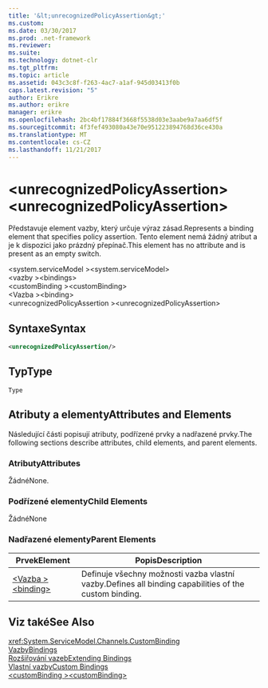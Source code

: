 ```yaml
---
title: '&lt;unrecognizedPolicyAssertion&gt;'
ms.custom: 
ms.date: 03/30/2017
ms.prod: .net-framework
ms.reviewer: 
ms.suite: 
ms.technology: dotnet-clr
ms.tgt_pltfrm: 
ms.topic: article
ms.assetid: 043c3c8f-f263-4ac7-a1af-945d03413f0b
caps.latest.revision: "5"
author: Erikre
ms.author: erikre
manager: erikre
ms.openlocfilehash: 2bc4bf17884f3668f5538d03e3aabe9a7aa6df5f
ms.sourcegitcommit: 4f3fef493080a43e70e951223894768d36ce430a
ms.translationtype: MT
ms.contentlocale: cs-CZ
ms.lasthandoff: 11/21/2017
---
```

# <a name="ltunrecognizedpolicyassertiongt"></a><span data-ttu-id="1e539-102">&lt;unrecognizedPolicyAssertion&gt;</span><span class="sxs-lookup"><span data-stu-id="1e539-102">&lt;unrecognizedPolicyAssertion&gt;</span></span>
<span data-ttu-id="1e539-103">Představuje element vazby, který určuje výraz zásad.</span><span class="sxs-lookup"><span data-stu-id="1e539-103">Represents a binding element that specifies policy assertion.</span></span> <span data-ttu-id="1e539-104">Tento element nemá žádný atribut a je k dispozici jako prázdný přepínač.</span><span class="sxs-lookup"><span data-stu-id="1e539-104">This element has no attribute and is present as an empty switch.</span></span>  
  
 <span data-ttu-id="1e539-105">\<system.serviceModel ></span><span class="sxs-lookup"><span data-stu-id="1e539-105">\<system.serviceModel></span></span>  
<span data-ttu-id="1e539-106">\<vazby ></span><span class="sxs-lookup"><span data-stu-id="1e539-106">\<bindings></span></span>  
<span data-ttu-id="1e539-107">\<customBinding ></span><span class="sxs-lookup"><span data-stu-id="1e539-107">\<customBinding></span></span>  
<span data-ttu-id="1e539-108">\<Vazba ></span><span class="sxs-lookup"><span data-stu-id="1e539-108">\<binding></span></span>  
<span data-ttu-id="1e539-109">\<unrecognizedPolicyAssertion ></span><span class="sxs-lookup"><span data-stu-id="1e539-109">\<unrecognizedPolicyAssertion></span></span>  
  
## <a name="syntax"></a><span data-ttu-id="1e539-110">Syntaxe</span><span class="sxs-lookup"><span data-stu-id="1e539-110">Syntax</span></span>  
  
```xml  
<unrecognizedPolicyAssertion/>  
```  
  
## <a name="type"></a><span data-ttu-id="1e539-111">Typ</span><span class="sxs-lookup"><span data-stu-id="1e539-111">Type</span></span>  
 `Type`  
  
## <a name="attributes-and-elements"></a><span data-ttu-id="1e539-112">Atributy a elementy</span><span class="sxs-lookup"><span data-stu-id="1e539-112">Attributes and Elements</span></span>  
 <span data-ttu-id="1e539-113">Následující části popisují atributy, podřízené prvky a nadřazené prvky.</span><span class="sxs-lookup"><span data-stu-id="1e539-113">The following sections describe attributes, child elements, and parent elements.</span></span>  
  
### <a name="attributes"></a><span data-ttu-id="1e539-114">Atributy</span><span class="sxs-lookup"><span data-stu-id="1e539-114">Attributes</span></span>  
 <span data-ttu-id="1e539-115">Žádné</span><span class="sxs-lookup"><span data-stu-id="1e539-115">None.</span></span>  
  
### <a name="child-elements"></a><span data-ttu-id="1e539-116">Podřízené elementy</span><span class="sxs-lookup"><span data-stu-id="1e539-116">Child Elements</span></span>  
 <span data-ttu-id="1e539-117">Žádné</span><span class="sxs-lookup"><span data-stu-id="1e539-117">None</span></span>  
  
### <a name="parent-elements"></a><span data-ttu-id="1e539-118">Nadřazené elementy</span><span class="sxs-lookup"><span data-stu-id="1e539-118">Parent Elements</span></span>  
  
|<span data-ttu-id="1e539-119">Prvek</span><span class="sxs-lookup"><span data-stu-id="1e539-119">Element</span></span>|<span data-ttu-id="1e539-120">Popis</span><span class="sxs-lookup"><span data-stu-id="1e539-120">Description</span></span>|  
|-------------|-----------------|  
|[<span data-ttu-id="1e539-121">\<Vazba ></span><span class="sxs-lookup"><span data-stu-id="1e539-121">\<binding></span></span>](../../../../../docs/framework/misc/binding.md)|<span data-ttu-id="1e539-122">Definuje všechny možnosti vazba vlastní vazby.</span><span class="sxs-lookup"><span data-stu-id="1e539-122">Defines all binding capabilities of the custom binding.</span></span>|  
  
## <a name="see-also"></a><span data-ttu-id="1e539-123">Viz také</span><span class="sxs-lookup"><span data-stu-id="1e539-123">See Also</span></span>  
 <xref:System.ServiceModel.Channels.CustomBinding>  
 [<span data-ttu-id="1e539-124">Vazby</span><span class="sxs-lookup"><span data-stu-id="1e539-124">Bindings</span></span>](../../../../../docs/framework/wcf/bindings.md)  
 [<span data-ttu-id="1e539-125">Rozšiřování vazeb</span><span class="sxs-lookup"><span data-stu-id="1e539-125">Extending Bindings</span></span>](../../../../../docs/framework/wcf/extending/extending-bindings.md)  
 [<span data-ttu-id="1e539-126">Vlastní vazby</span><span class="sxs-lookup"><span data-stu-id="1e539-126">Custom Bindings</span></span>](../../../../../docs/framework/wcf/extending/custom-bindings.md)  
 [<span data-ttu-id="1e539-127">\<customBinding ></span><span class="sxs-lookup"><span data-stu-id="1e539-127">\<customBinding></span></span>](../../../../../docs/framework/configure-apps/file-schema/wcf/custombinding.md)
